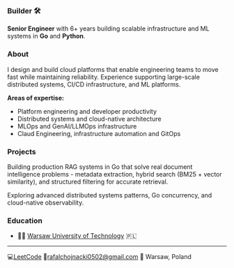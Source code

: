 ### Builder 🛠️
**Senior Engineer** with 6+ years building scalable infrastructure and ML systems in **Go** and **Python**.

### About
I design and build cloud platforms that enable engineering teams to move fast while maintaining reliability. Experience supporting large-scale distributed systems, CI/CD infrastructure, and ML platforms.

**Areas of expertise:**

- Platform engineering and developer productivity
- Distributed systems and cloud-native architecture
- MLOps and GenAI/LLMOps infrastructure
- Claud Engineering, infrastructure automation and GitOps


### **Projects** 
Building production RAG systems in Go that solve real document intelligence problems - metadata extraction, 
hybrid search (BM25 + vector similarity), and structured filtering for accurate retrieval.

Exploring advanced distributed systems patterns, Go concurrency, and cloud-native observability.

### **Education** 
- 👨‍🎓 [Warsaw University of Technology](https://www.pw.edu.pl/engpw) 🇵🇱


----------------------------------------------------------------------------------------------------------------------

💻[LeetCode](https://leetcode.com/rchojn/)  📧[rafalchojnacki0502@gmail.com](mailto:rafalchojnacki0502@gmail.com)   📍 Warsaw, Poland





<!--  [![](https://ossrank.com/widget/971927)](https://ossrank.com/c/971927)
<!--  <p align="center">
<!--   <img src="https://github-readme-stats.vercel.app/api?username=rchojn&show_icons=true&custom_title=Github%20Stats&theme=dracula"> -->
<!-- </p> -->


